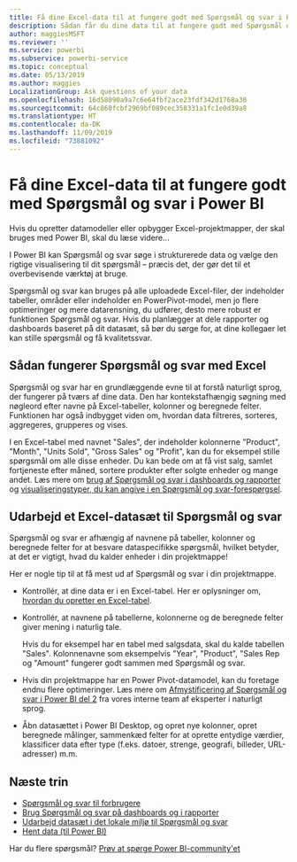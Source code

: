 ```yaml
---
title: Få dine Excel-data til at fungere godt med Spørgsmål og svar i Power BI
description: Sådan får du dine data til at fungere godt med Spørgsmål og svar i Power BI
author: maggiesMSFT
ms.reviewer: ''
ms.service: powerbi
ms.subservice: powerbi-service
ms.topic: conceptual
ms.date: 05/13/2019
ms.author: maggies
LocalizationGroup: Ask questions of your data
ms.openlocfilehash: 16d58090a9a7c6e64fbf2ace23fdf342d1768a30
ms.sourcegitcommit: 64c860fcbf2969bf089cec358331a1fc1e0d39a8
ms.translationtype: HT
ms.contentlocale: da-DK
ms.lasthandoff: 11/09/2019
ms.locfileid: "73881092"
---
```

# <a name="make-excel-data-work-well-with-qa-in-power-bi"></a>Få dine Excel-data til at fungere godt med Spørgsmål og svar i Power BI
Hvis du opretter datamodeller eller opbygger Excel-projektmapper, der skal bruges med Power BI, skal du læse videre...

I Power BI kan Spørgsmål og svar søge i strukturerede data og vælge den rigtige visualisering til dit spørgsmål – præcis det, der gør det til et overbevisende værktøj at bruge.   

Spørgsmål og svar kan bruges på alle uploadede Excel-filer, der indeholder tabeller, områder eller indeholder en PowerPivot-model, men jo flere optimeringer og mere datarensning, du udfører, desto mere robust er funktionen Spørgsmål og svar.  Hvis du planlægger at dele rapporter og dashboards baseret på dit datasæt, så bør du sørge for, at dine kollegaer let kan stille spørgsmål og få kvalitetssvar.

## <a name="how-qa-works-with-excel"></a>Sådan fungerer Spørgsmål og svar med Excel
Spørgsmål og svar har en grundlæggende evne til at forstå naturligt sprog, der fungerer på tværs af dine data. Den har kontekstafhængig søgning med nøgleord efter navne på Excel-tabeller, kolonner og beregnede felter. Funktionen har også indbygget viden om, hvordan data filtreres, sorteres, aggregeres, grupperes og vises. 

I en Excel-tabel med navnet "Sales", der indeholder kolonnerne "Product", "Month", "Units Sold", "Gross Sales" og "Profit", kan du for eksempel stille spørgsmål om alle disse enheder.  Du kan bede om at få vist salg, samlet fortjeneste efter måned, sortere produkter efter solgte enheder og mange andet. Læs mere om [brug af Spørgsmål og svar i dashboards og rapporter](power-bi-tutorial-q-and-a.md) og [visualiseringstyper, du kan angive i en Spørgsmål og svar-forespørgsel](visuals/power-bi-visualization-types-for-reports-and-q-and-a.md).

## <a name="prepare-an-excel-dataset-for-qa"></a>Udarbejd et Excel-datasæt til Spørgsmål og svar
Spørgsmål og svar er afhængig af navnene på tabeller, kolonner og beregnede felter for at besvare dataspecifikke spørgsmål, hvilket betyder, at det er vigtigt, hvad du kalder enheder i din projektmappe!

Her er nogle tip til at få mest ud af Spørgsmål og svar i din projektmappe.

* Kontrollér, at dine data er i en Excel-tabel. Her er oplysninger om, [hvordan du opretter en Excel-tabel](https://support.office.com/article/Create-an-Excel-table-in-a-worksheet-e81aa349-b006-4f8a-9806-5af9df0ac664).
* Kontrollér, at navnene på tabellerne, kolonnerne og de beregnede felter giver mening i naturlig tale.
  
  Hvis du for eksempel har en tabel med salgsdata, skal du kalde tabellen "Sales". Kolonnenavne som eksempelvis "Year", "Product", "Sales Rep og "Amount" fungerer godt sammen med Spørgsmål og svar.

* Hvis din projektmappe har en Power Pivot-datamodel, kan du foretage endnu flere optimeringer. Læs mere om [Afmystificering af Spørgsmål og svar i Power BI del 2](https://blogs.msdn.com/b/powerbi/archive/2014/02/27/demystifying-power-bi-q-amp-a-part-2.aspx) fra vores interne team af eksperter i naturligt sprog.

* Åbn datasættet i Power BI Desktop, og opret nye kolonner, opret beregnede målinger, sammenkæd felter for at oprette entydige værdier, klassificer data efter type (f.eks. datoer, strenge, geografi, billeder, URL-adresser) m.m.

## <a name="next-steps"></a>Næste trin

- [Spørgsmål og svar til forbrugere](consumer/end-user-q-and-a.md)  
- [Brug Spørgsmål og svar på dashboards og i rapporter](power-bi-tutorial-q-and-a.md)
- [Udarbejd datasæt i det lokale miljø til Spørgsmål og svar](service-q-and-a-direct-query.md)   
- [Hent data (til Power BI)](service-get-data.md)  

Har du flere spørgsmål? [Prøv at spørge Power BI-community'et](https://community.powerbi.com/)

